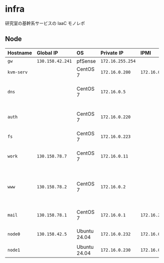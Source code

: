 # infra

研究室の基幹系サービスの IaaC モノレポ

## Node

| Hostname   | Global IP        | OS           | Private IP       | IPMI           | Alias                     | Memo                                    |
| :--------- | :--------------- | :----------- | :--------------- | :------------- | :------------------------ | :-------------------------------------- |
| `gw`       | `130.158.42.241` | pfSense      | `172.16.255.254` |                |                           |                                         |
| `kvm-serv` |                  | CentOS 7     | `172.16.0.200`   | `172.16.0.210` |                           | KVM Host                                |
| `dns`      |                  | CentOS 7     | `172.16.0.5`     |                |                           | Old DNS server, on `kvm-serv`           |
| `auth`     |                  | CentOS 7     | `172.16.0.220`   |                |                           | LDAP, RADIUS, on `kvm-serv`             |
| `fs`       |                  | CentOS 7     | `172.16.0.223`   |                |                           | Samba, NFS                              |
| `work`     | `130.158.78.7`   | CentOS 7     | `172.16.0.11`    |                |                           | SSH Bastion, on `kvm-serv`              |
| `www`      | `130.158.78.2`   | CentOS 7     | `172.16.0.2`     |                | `serv2`                   | Wiki, `cfp-summar-server`, Apache2, Web |
| `mail`     | `130.158.78.1`   | CentOS 7     | `172.16.0.1`     | `172.16.254.1` | `serv1`                   | Postfix, Dovecot, Mailman               |
| `node0`    | `130.158.42.5`   | Ubuntu 24.04 | `172.16.0.232`   | `172.16.0.211` | `mail-skylake`, `docker2` | DNS                                     |
| `node1`    |                  | Ubuntu 24.04 | `172.16.0.230`   | `172.16.0.231` |                           |                                         |
